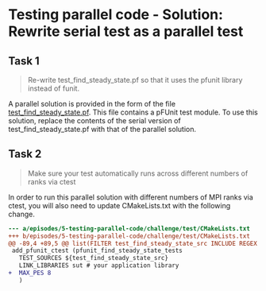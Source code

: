 # Testing parallel code - Solution: Rewrite serial test as a parallel test

## Task 1

> Re-write test_find_steady_state.pf so that it uses the pfunit library instead of funit.

A parallel solution is provided in the form of the file [test_find_steady_state.pf](./test_find_steady_state.pf). This file
contains a pFUnit test module. To use this solution, replace the contents of the serial version of test_find_steady_state.pf with
that of the parallel solution.

## Task 2

> Make sure your test automatically runs across different numbers of ranks via ctest

In order to run this parallel solution with different numbers of MPI ranks via ctest, you will also need to update CMakeLists.txt
with the following change.

```diff
--- a/episodes/5-testing-parallel-code/challenge/test/CMakeLists.txt
+++ b/episodes/5-testing-parallel-code/challenge/test/CMakeLists.txt
@@ -89,4 +89,5 @@ list(FILTER test_find_steady_state_src INCLUDE REGEX ".*test_find_steady_state.p
 add_pfunit_ctest (pfunit_find_steady_state_tests
   TEST_SOURCES ${test_find_steady_state_src}
   LINK_LIBRARIES sut # your application library
+  MAX_PES 8
   )
```
